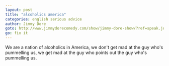 ```yaml
---
layout: post
title: "alcoholics america"
categories: english serious advice
author: Jimmy Dore
goto: http://www.jimmydorecomedy.com/show/jimmy-dore-show/?ref=speak.junglestar.org
go: fix it
---
```


We are a nation of alcoholics in America, we don't get mad at the guy who's pummelling us, we get mad at the guy who points out the guy who's pummelling us.
